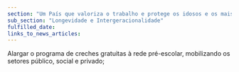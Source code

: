 ```yaml
---
section: "Um País que valoriza o trabalho e protege os idosos e os mais vulneráveis"
sub_section: "Longevidade e Intergeracionalidade"
fulfilled_date:
links_to_news_articles:
---
```


Alargar o programa de creches gratuitas à rede pré-escolar, mobilizando os setores público, social e privado;